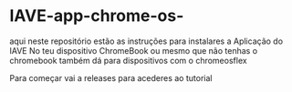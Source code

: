 # IAVE-app-chrome-os-
aqui neste repositório estão as instruções para instalares a Aplicação do IAVE No teu dispositivo ChromeBook ou mesmo que não  tenhas o chromebook também  dá para dispositivos com o chromeosflex

Para começar vai a releases para acederes ao tutorial
